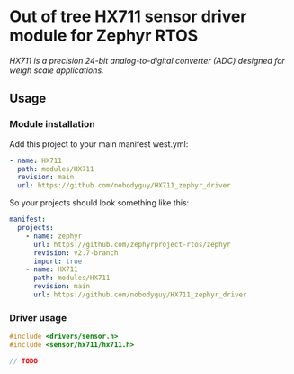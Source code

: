 # Out of tree HX711 sensor driver module for Zephyr RTOS
*HX711 is a precision 24-bit analog-to-digital converter (ADC) designed for weigh scale applications.*
## Usage
### Module installation
Add this project to your main manifest west.yml:
```yaml
- name: HX711
  path: modules/HX711
  revision: main
  url: https://github.com/nobodyguy/HX711_zephyr_driver
```
So your projects should look something like this:
```yaml
manifest:
  projects:
    - name: zephyr
      url: https://github.com/zephyrproject-rtos/zephyr
      revision: v2.7-branch
      import: true
    - name: HX711
      path: modules/HX711
      revision: main
      url: https://github.com/nobodyguy/HX711_zephyr_driver
```
### Driver usage
```c
#include <drivers/sensor.h>
#include <sensor/hx711/hx711.h>

// TODO
```